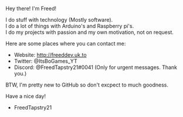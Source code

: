 Hey there! I'm Freed!

I do stuff with technology (Mostly software).   
I do a lot of things with Arduino's and Raspberry pi's.   
I do my projects with passion and my own motivation, not on request.    

Here are some places where you can contact me:
- Website: http://freeddev.uk.to
- Twitter: @ItsBoGames_YT
- Discord: @FreedTapstry21#0041 (Only for urgent messages. Thank you.)

BTW, I'm pretty new to GitHub so don't excpect to much goodness.  

Have a nice day!
- FreedTapstry21
